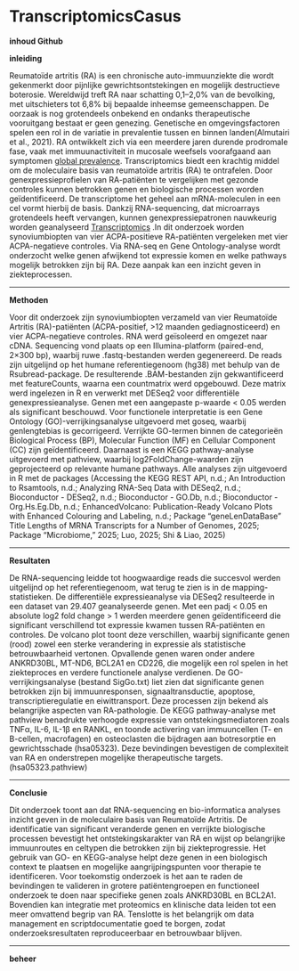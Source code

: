 # TranscriptomicsCasus

**inhoud Github**


**inleiding**

Reumatoïde artritis (RA) is een chronische auto-immuunziekte die wordt gekenmerkt door pijnlijke gewrichtsontstekingen en mogelijk destructieve boterosie. Wereldwijd treft RA naar schatting 0,1–2,0% van de bevolking, met uitschieters tot 6,8% bij bepaalde inheemse gemeenschappen. De oorzaak is nog grotendeels onbekend en ondanks therapeutische vooruitgang bestaat er geen genezing. Genetische en omgevingsfactoren spelen een rol in de variatie in prevalentie tussen en binnen landen(Almutairi et al., 2021). RA ontwikkelt zich via een meerdere jaren durende prodromale fase, vaak met immuunactiviteit in mucosale weefsels voorafgaand aan symptomen [global prevalence](https://link.springer.com/article/10.1007/s00296-020-04731-0).
Transcriptomics biedt een krachtig middel om de moleculaire basis van reumatoïde artritis (RA) te ontrafelen. Door genexpressieprofielen van RA-patiënten te vergelijken met gezonde controles kunnen betrokken genen en biologische processen worden geïdentificeerd. De transcriptome het geheel aan mRNA-moleculen in een cel vormt hierbij de basis. Dankzij RNA-sequencing, dat microarrays grotendeels heeft vervangen, kunnen genexpressiepatronen nauwkeurig worden geanalyseerd [Transcriptomics](https://www.sciencedirect.com/science/article/pii/S1367593112001585) .In dit onderzoek worden synoviumbiopten van vier ACPA-positieve RA-patiënten vergeleken met vier ACPA-negatieve controles. Via RNA-seq en Gene Ontology-analyse wordt onderzocht welke genen afwijkend tot expressie komen en welke pathways mogelijk betrokken zijn bij RA. Deze aanpak kan een inzicht geven in ziekteprocessen.



---

**Methoden**

Voor dit onderzoek zijn synoviumbiopten verzameld van vier Reumatoïde Artritis (RA)-patiënten (ACPA-positief, >12 maanden gediagnosticeerd) en vier ACPA-negatieve controles. RNA werd geïsoleerd en omgezet naar cDNA. Sequencing vond plaats op een Illumina-platform (paired-end, 2×300 bp), waarbij ruwe .fastq-bestanden werden gegenereerd.
De reads zijn uitgelijnd op het humane referentiegenoom (hg38) met behulp van de Rsubread-package. De resulterende .BAM-bestanden zijn gekwantificeerd met featureCounts, waarna een countmatrix werd opgebouwd. Deze matrix werd ingelezen in R en verwerkt met DESeq2 voor differentiële genexpressieanalyse. Genen met een aangepaste p-waarde < 0.05 werden als significant beschouwd.
Voor functionele interpretatie is een Gene Ontology (GO)-verrijkingsanalyse uitgevoerd met goseq, waarbij genlengtebias is gecorrigeerd. Verrijkte GO-termen binnen de categorieën Biological Process (BP), Molecular Function (MF) en Cellular Component (CC) zijn geïdentificeerd. Daarnaast is een KEGG pathway-analyse uitgevoerd met pathview, waarbij log2FoldChange-waarden zijn geprojecteerd op relevante humane pathways.
Alle analyses zijn uitgevoerd in R met de packages (Accessing the KEGG REST API, n.d.; An Introduction to Rsamtools, n.d.; Analyzing RNA-Seq Data with DESeq2, n.d.; Bioconductor - DESeq2, n.d.; Bioconductor - GO.Db, n.d.; Bioconductor - Org.Hs.Eg.Db, n.d.; EnhancedVolcano: Publication-Ready Volcano Plots with Enhanced Colouring and Labeling, n.d.; Package “geneLenDataBase” Title Lengths of MRNA Transcripts for a Number of Genomes, 2025; Package “Microbiome,” 2025; Luo, 2025; Shi & Liao, 2025)

---

**Resultaten**

De RNA-sequencing leidde tot hoogwaardige reads die succesvol werden uitgelijnd op het referentiegenoom, wat terug te zien is in de mapping-statistieken. De differentiële expressieanalyse via DESeq2 resulteerde in een dataset van 29.407 geanalyseerde genen. Met een padj < 0.05 en absolute log2 fold change > 1 werden meerdere genen geïdentificeerd die significant verschillend tot expressie kwamen tussen RA-patiënten en controles.
De volcano plot toont deze verschillen, waarbij significante genen (rood) zowel een sterke verandering in expressie als statistische betrouwbaarheid vertonen. Opvallende genen waren onder andere ANKRD30BL, MT-ND6, BCL2A1 en CD226, die mogelijk een rol spelen in het ziekteproces en verdere functionele analyse verdienen.
De GO-verrijkingsanalyse (bestand SigGo.txt) liet zien dat significante genen betrokken zijn bij immuunresponsen, signaaltransductie, apoptose, transcriptieregulatie en eiwittransport. Deze processen zijn bekend als belangrijke aspecten van RA-pathologie.
De KEGG pathway-analyse met pathview benadrukte verhoogde expressie van ontstekingsmediatoren zoals TNFα, IL-6, IL-1β en RANKL, en toonde activering van immuuncellen (T- en B-cellen, macrofagen) en osteoclasten die bijdragen aan botresorptie en gewrichtsschade (hsa05323). Deze bevindingen bevestigen de complexiteit van RA en onderstrepen mogelijke therapeutische targets. (hsa05323.pathview)

---

**Conclusie**

Dit onderzoek toont aan dat RNA-sequencing en bio-informatica analyses inzicht geven in de moleculaire basis van Reumatoïde Artritis. De identificatie van significant veranderde genen en verrijkte biologische processen bevestigt het ontstekingskarakter van RA en wijst op belangrijke immuunroutes en celtypen die betrokken zijn bij ziekteprogressie. Het gebruik van GO- en KEGG-analyse helpt deze genen in een biologisch context te plaatsen en mogelijke aangrijpingspunten voor therapie te identificeren.
Voor toekomstig onderzoek is het aan te raden de bevindingen te valideren in grotere patiëntengroepen en functioneel onderzoek te doen naar specifieke genen zoals ANKRD30BL en BCL2A1. Bovendien kan integratie met proteomics en klinische data leiden tot een meer omvattend begrip van RA. Tenslotte is het belangrijk om data management en scriptdocumentatie goed te borgen, zodat onderzoeksresultaten reproduceerbaar en betrouwbaar blijven.

---

**beheer**


